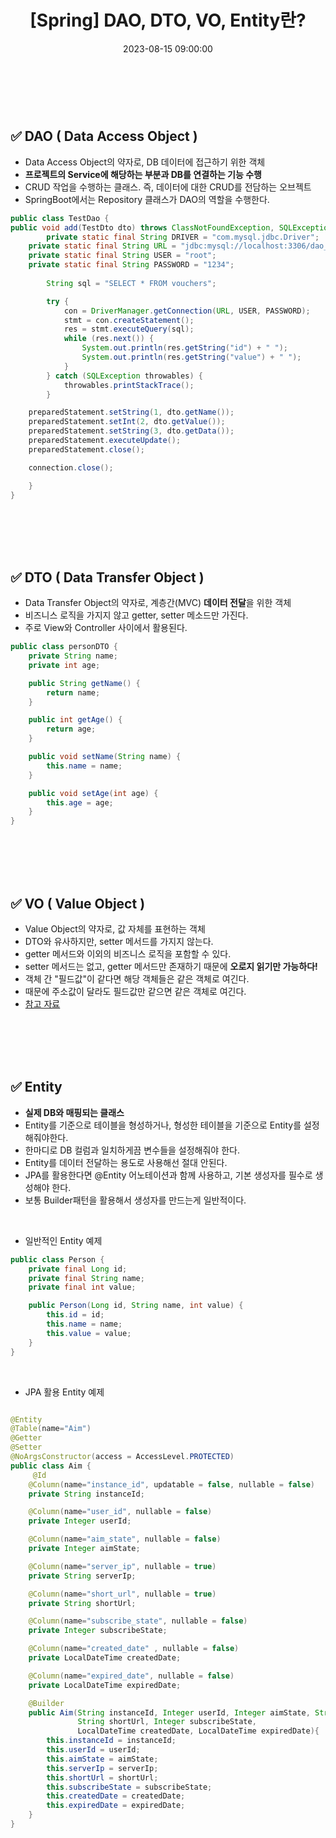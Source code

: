 ﻿---
permalink: /2023-08-15-DAO, DTO, VO, Entity란/
published: true
title: "[Spring] DAO, DTO, VO, Entity란?"
date: 2023-08-15 09:00:00
toc: true
toc_sticky: true
toc_label: "DAO, DTO, VO, Entity란?"
categories:
- Spring
tags:
- Spring
- Java
---

<br><br>

## ✅ DAO ( Data Access Object )

- Data Access Object의 약자로, DB 데이터에 접근하기 위한 객체
- **프로젝트의 Service에 해당하는 부분과 DB를 연결하는 기능 수행**
- CRUD 작업을 수행하는 클래스. 즉, 데이터에 대한 CRUD를 전담하는 오브젝트
- SpringBoot에서는 Repository 클래스가 DAO의 역할을 수행한다.

```java
public class TestDao {
public void add(TestDto dto) throws ClassNotFoundException, SQLException {
		private static final String DRIVER = "com.mysql.jdbc.Driver";
    private static final String URL = "jdbc:mysql://localhost:3306/dao_Db";
    private static final String USER = "root";
    private static final String PASSWORD = "1234";   
		
		String sql = "SELECT * FROM vouchers";

        try {
            con = DriverManager.getConnection(URL, USER, PASSWORD);
            stmt = con.createStatement();
            res = stmt.executeQuery(sql);
            while (res.next()) {
                System.out.println(res.getString("id") + " ");
                System.out.println(res.getString("value") + " ");
            }
        } catch (SQLException throwables) {
            throwables.printStackTrace();
        }

    preparedStatement.setString(1, dto.getName());
    preparedStatement.setInt(2, dto.getValue());
    preparedStatement.setString(3, dto.getData());
    preparedStatement.executeUpdate();
    preparedStatement.close();

    connection.close();

	}
}
```


<br><br><br><br>

## ✅ DTO ( Data Transfer Object )

- Data Transfer Object의 약자로, 계층간(MVC) **데이터 전달**을 위한 객체
- 비즈니스 로직을 가지지 않고 getter, setter 메소드만 가진다.
- 주로 View와 Controller 사이에서 활용된다.

```java
public class personDTO {
	private String name;
	private int age;

	public String getName() {
		return name;
	}

	public int getAge() {
		return age;
	}

	public void setName(String name) {
		this.name = name;
	}

	public void setAge(int age) {
		this.age = age;
	}
}
```


<br><br><br><br>

## ✅ VO ( Value Object )
- Value Object의 약자로, 값 자체를 표현하는 객체
- DTO와 유사하지만, setter 메서드를 가지지 않는다.
- getter 메서드와 이외의 비즈니스 로직을 포함할 수 있다.
- setter 메서드는 없고, getter 메서드만 존재하기 때문에 **오로지 읽기만 가능하다!**
- 객체 간 "필드값"이 같다면 해당 객체들은 같은 객체로 여긴다.
- 때문에 주소값이 달라도 필드값만 같으면 같은 객체로 여긴다.
- [참고 자료](https://tecoble.techcourse.co.kr/post/2020-06-11-value-object/)


<br><br><br><br>

## ✅ Entity
- **실제 DB와 매핑되는 클래스**
- Entity를 기준으로 테이블을 형성하거나, 형성한 테이블을 기준으로 Entity를 설정해줘야한다.
- 한마디로 DB 컬럼과 일치하게끔 변수들을 설정해줘야 한다.
- Entity를 데이터 전달하는 용도로 사용해선 절대 안된다.
- JPA를 활용한다면 @Entity 어노테이션과 함께 사용하고, 기본 생성자를 필수로 생성해야 한다.
- 보통 Builder패턴을 활용해서 생성자를 만드는게 일반적이다.

<br>

- 일반적인 Entity 예제
```java
public class Person {
	private final Long id;
	private final String name;
	private final int value;

	public Person(Long id, String name, int value) {
		this.id = id;
		this.name = name;
		this.value = value;
	}
}
```

<br>

- JPA 활용 Entity 예제
```java

@Entity
@Table(name="Aim")
@Getter
@Setter
@NoArgsConstructor(access = AccessLevel.PROTECTED)
public class Aim {
	 @Id
    @Column(name="instance_id", updatable = false, nullable = false)
    private String instanceId;

    @Column(name="user_id", nullable = false)
    private Integer userId;

    @Column(name="aim_state", nullable = false)
    private Integer aimState;

    @Column(name="server_ip", nullable = true)
    private String serverIp;

    @Column(name="short_url", nullable = true)
    private String shortUrl;

    @Column(name="subscribe_state", nullable = false)
    private Integer subscribeState;

    @Column(name="created_date" , nullable = false)
    private LocalDateTime createdDate;

    @Column(name="expired_date", nullable = false)
    private LocalDateTime expiredDate;

    @Builder
    public Aim(String instanceId, Integer userId, Integer aimState, String serverIp,
               String shortUrl, Integer subscribeState,
               LocalDateTime createdDate, LocalDateTime expiredDate){
        this.instanceId = instanceId;
        this.userId = userId;
        this.aimState = aimState;
        this.serverIp = serverIp;
        this.shortUrl = shortUrl;
        this.subscribeState = subscribeState;
        this.createdDate = createdDate;
        this.expiredDate = expiredDate;
    }
}
```
